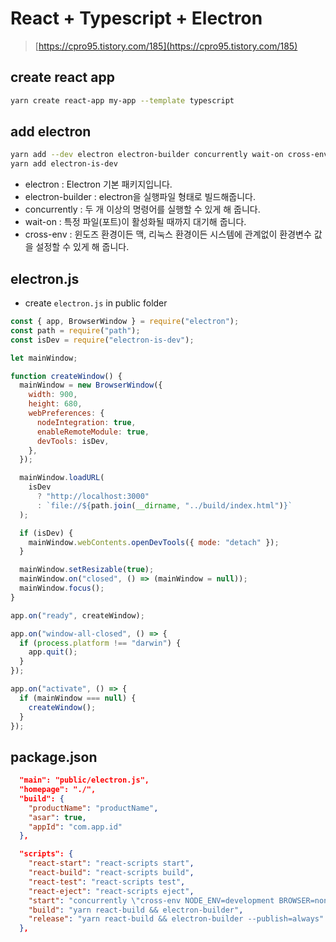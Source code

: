 # React + Typescript + Electron

> [https://cpro95.tistory.com/185](https://cpro95.tistory.com/185)

## create react app

```bash
yarn create react-app my-app --template typescript
```

## add electron

```bash
yarn add --dev electron electron-builder concurrently wait-on cross-env
yarn add electron-is-dev
```

- electron : Electron 기본 패키지입니다.
- electron-builder : electron을 실행파일 형태로 빌드해줍니다.
- concurrently : 두 개 이상의 명령어를 실행할 수 있게 해 줍니다.
- wait-on : 특정 파일(포트)이 활성화될 때까지 대기해 줍니다.
- cross-env : 윈도즈 환경이든 맥, 리눅스 환경이든 시스템에 관계없이 환경변수 값을 설정할 수 있게 해 줍니다.

## electron.js

- create `electron.js` in public folder

```js
const { app, BrowserWindow } = require("electron");
const path = require("path");
const isDev = require("electron-is-dev");

let mainWindow;

function createWindow() {
  mainWindow = new BrowserWindow({
    width: 900,
    height: 680,
    webPreferences: {
      nodeIntegration: true,
      enableRemoteModule: true,
      devTools: isDev,
    },
  });

  mainWindow.loadURL(
    isDev
      ? "http://localhost:3000"
      : `file://${path.join(__dirname, "../build/index.html")}`
  );

  if (isDev) {
    mainWindow.webContents.openDevTools({ mode: "detach" });
  }

  mainWindow.setResizable(true);
  mainWindow.on("closed", () => (mainWindow = null));
  mainWindow.focus();
}

app.on("ready", createWindow);

app.on("window-all-closed", () => {
  if (process.platform !== "darwin") {
    app.quit();
  }
});

app.on("activate", () => {
  if (mainWindow === null) {
    createWindow();
  }
});
```

## package.json

```json
  "main": "public/electron.js",
  "homepage": "./",
  "build": {
    "productName": "productName",
    "asar": true,
    "appId": "com.app.id"
  },

  "scripts": {
    "react-start": "react-scripts start",
    "react-build": "react-scripts build",
    "react-test": "react-scripts test",
    "react-eject": "react-scripts eject",
    "start": "concurrently \"cross-env NODE_ENV=development BROWSER=none yarn react-start\" \"wait-on http://localhost:3000 && electron .\"",
    "build": "yarn react-build && electron-builder",
    "release": "yarn react-build && electron-builder --publish=always"
  },
```
